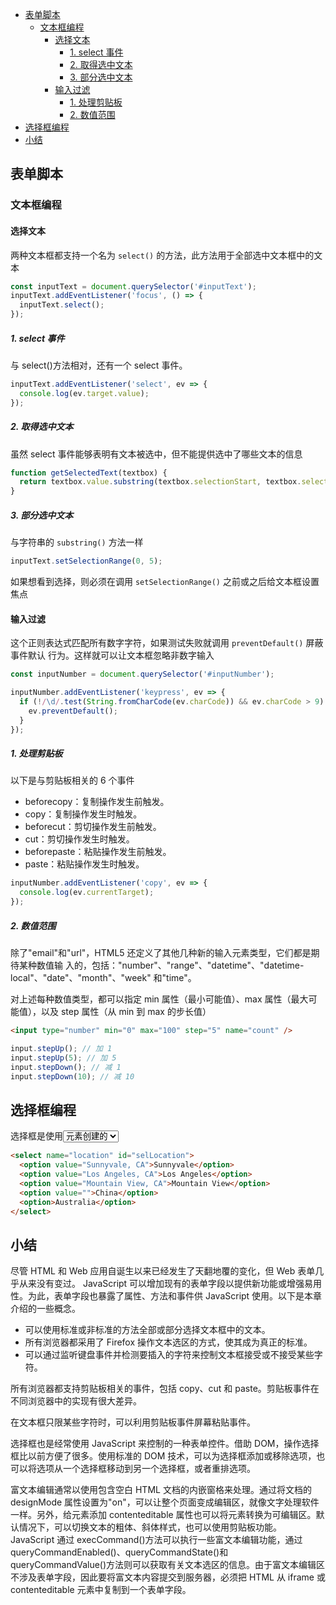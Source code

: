 - [表单脚本](#表单脚本)
  - [文本框编程](#文本框编程)
    - [选择文本](#选择文本)
      - [1. select 事件](#1-select-事件)
      - [2. 取得选中文本](#2-取得选中文本)
      - [3. 部分选中文本](#3-部分选中文本)
    - [输入过滤](#输入过滤)
      - [1. 处理剪贴板](#1-处理剪贴板)
      - [2. 数值范围](#2-数值范围)
- [选择框编程](#选择框编程)
- [小结](#小结)

## 表单脚本

### 文本框编程

#### 选择文本

两种文本框都支持一个名为 `select()` 的方法，此方法用于全部选中文本框中的文本

```js
const inputText = document.querySelector('#inputText');
inputText.addEventListener('focus', () => {
  inputText.select();
});
```

##### 1. select 事件

与 select()方法相对，还有一个 select 事件。

```js
inputText.addEventListener('select', ev => {
  console.log(ev.target.value);
});
```

##### 2. 取得选中文本

虽然 select 事件能够表明有文本被选中，但不能提供选中了哪些文本的信息

```js
function getSelectedText(textbox) {
  return textbox.value.substring(textbox.selectionStart, textbox.selectionEnd);
}
```

##### 3. 部分选中文本

与字符串的 `substring()` 方法一样

```js
inputText.setSelectionRange(0, 5);
```

如果想看到选择，则必须在调用 `setSelectionRange()` 之前或之后给文本框设置焦点

#### 输入过滤

这个正则表达式匹配所有数字字符，如果测试失败就调用 `preventDefault()` 屏蔽事件默认
行为。这样就可以让文本框忽略非数字输入

```js
const inputNumber = document.querySelector('#inputNumber');

inputNumber.addEventListener('keypress', ev => {
  if (!/\d/.test(String.fromCharCode(ev.charCode)) && ev.charCode > 9) {
    ev.preventDefault();
  }
});
```

##### 1. 处理剪贴板

以下是与剪贴板相关的 6 个事件

- beforecopy：复制操作发生前触发。
- copy：复制操作发生时触发。
- beforecut：剪切操作发生前触发。
- cut：剪切操作发生时触发。
- beforepaste：粘贴操作发生前触发。
- paste：粘贴操作发生时触发。

```js
inputNumber.addEventListener('copy', ev => {
  console.log(ev.currentTarget);
});
```

##### 2. 数值范围

除了"email"和"url"，HTML5 还定义了其他几种新的输入元素类型，它们都是期待某种数值输
入的，包括："number"、"range"、"datetime"、"datetime-local"、"date"、"month"、"week"
和"time"。

对上述每种数值类型，都可以指定 min 属性（最小可能值）、max 属性（最大可能值），以及 step
属性（从 min 到 max 的步长值）

```html
<input type="number" min="0" max="100" step="5" name="count" />
```

```js
input.stepUp(); // 加 1
input.stepUp(5); // 加 5
input.stepDown(); // 减 1
input.stepDown(10); // 减 10
```

## 选择框编程

选择框是使用<select>和<option>元素创建的

```html
<select name="location" id="selLocation">
  <option value="Sunnyvale, CA">Sunnyvale</option>
  <option value="Los Angeles, CA">Los Angeles</option>
  <option value="Mountain View, CA">Mountain View</option>
  <option value="">China</option>
  <option>Australia</option>
</select>
```

## 小结

尽管 HTML 和 Web 应用自诞生以来已经发生了天翻地覆的变化，但 Web 表单几乎从来没有变过。
JavaScript 可以增加现有的表单字段以提供新功能或增强易用性。为此，表单字段也暴露了属性、方法和事件供 JavaScript 使用。以下是本章介绍的一些概念。

- 可以使用标准或非标准的方法全部或部分选择文本框中的文本。
- 所有浏览器都采用了 Firefox 操作文本选区的方式，使其成为真正的标准。
- 可以通过监听键盘事件并检测要插入的字符来控制文本框接受或不接受某些字符。

所有浏览器都支持剪贴板相关的事件，包括 copy、cut 和 paste。剪贴板事件在不同浏览器中的实现有很大差异。

在文本框只限某些字符时，可以利用剪贴板事件屏幕粘贴事件。

选择框也是经常使用 JavaScript 来控制的一种表单控件。借助 DOM，操作选择框比以前方便了很多。使用标准的 DOM 技术，可以为选择框添加或移除选项，也可以将选项从一个选择框移动到另一个选择框，或者重排选项。

富文本编辑通常以使用包含空白 HTML 文档的内嵌窗格来处理。通过将文档的 designMode 属性设置为"on"，可以让整个页面变成编辑区，就像文字处理软件一样。另外，给元素添加 contenteditable 属性也可以将元素转换为可编辑区。默认情况下，可以切换文本的粗体、斜体样式，也可以使用剪贴板功能。JavaScript 通过 execCommand()方法可以执行一些富文本编辑功能，通过 queryCommandEnabled()、queryCommandState()和 queryCommandValue()方法则可以获取有关文本选区的信息。由于富文本编辑区不涉及表单字段，因此要将富文本内容提交到服务器，必须把 HTML 从 iframe 或 contenteditable 元素中复制到一个表单字段。
